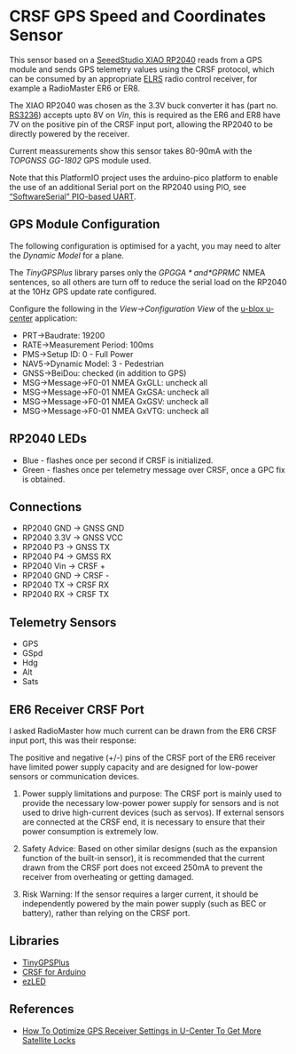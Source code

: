# CRSF GPS Speed and Coordinates Sensor

This sensor based on a [SeeedStudio XIAO RP2040](https://www.seeedstudio.com/XIAO-RP2040-v1-0-p-5026.html) reads from a GPS module and sends GPS telemetry values using the CRSF protocol, which can be consumed by an appropriate [ELRS](https://www.expresslrs.org/) radio control receiver, for example a RadioMaster ER6 or ER8.

The XIAO RP2040 was chosen as the 3.3V buck converter it has (part no. [RS3236](https://www.run-ic.com/upload/goods/20220914/202209140946476934.pdf)) accepts upto 8V on *Vin*, this is required as the ER6 and ER8 have 7V on the positive pin of the CRSF input port, allowing the RP2040 to be directly powered by the receiver.

Current meassurements show this sensor takes 80-90mA with the *TOPGNSS GG-1802* GPS module used.

Note that this PlatformIO project uses the arduino-pico platform to enable the use of an additional Serial port on the RP2040 using PIO, see [“SoftwareSerial” PIO-based UART](https://arduino-pico.readthedocs.io/en/latest/piouart.html#).

## GPS Module Configuration

The following configuration is optimised for a yacht, you may need to alter the  *Dynamic Model* for a plane. 

The *TinyGPSPlus* library parses only the *$GPGGA* and *$GPRMC* NMEA sentences, so all others are turn off to reduce the serial load on the RP2040 at the 10Hz GPS update rate configured.

Configure the following in the *View->Configuration View* of the [u-blox u-center](https://www.u-blox.com/en/product/u-center) application:
* PRT->Baudrate: 19200
* RATE->Measurement Period: 100ms
* PMS->Setup ID: 0 - Full Power
* NAV5->Dynamic Model: 3 - Pedestrian
* GNSS->BeiDou: checked (in addition to GPS)
* MSG->Message->F0-01 NMEA GxGLL: uncheck all
* MSG->Message->F0-01 NMEA GxGSA: uncheck all
* MSG->Message->F0-01 NMEA GxGSV: uncheck all
* MSG->Message->F0-01 NMEA GxVTG: uncheck all

## RP2040 LEDs

* Blue - flashes once per second if CRSF is initialized.
* Green - flashes once per telemetry message over CRSF, once a GPC fix is obtained.

## Connections

* RP2040 GND -> GNSS GND
* RP2040 3.3V -> GNSS VCC
* RP2040 P3 -> GNSS TX
* RP2040 P4 -> GMSS RX
* RP2040 Vin -> CRSF +
* RP2040 GND -> CRSF -
* RP2040 TX -> CRSF RX
* RP2040 RX -> CRSF TX

## Telemetry Sensors

* GPS
* GSpd
* Hdg
* Alt
* Sats

## ER6 Receiver CRSF Port

I asked RadioMaster how much current can be drawn from the ER6 CRSF input port, this was their response:

The positive and negative (+/-) pins of the CRSF port of the ER6 receiver have limited power supply capacity and are designed for low-power sensors or communication devices.

1. Power supply limitations and purpose: The CRSF port is mainly used to provide the necessary low-power power supply for sensors and is not used to drive high-current devices (such as servos). If external sensors are connected at the CRSF end, it is necessary to ensure that their power consumption is extremely low.

2. Safety Advice: Based on other similar designs (such as the expansion function of the built-in sensor), it is recommended that the current drawn from the CRSF port does not exceed 250mA to prevent the receiver from overheating or getting damaged.

3. Risk Warning: If the sensor requires a larger current, it should be independently powered by the main power supply (such as BEC or battery), rather than relying on the CRSF port.

## Libraries

* [TinyGPSPlus](https://github.com/mikalhart/TinyGPSPlus)
* [CRSF for Arduino](https://github.com/ZZ-Cat/CRSFforArduino)
* [ezLED](https://github.com/zetavg/arduino-ezLED)

## References

* [How To Optimize GPS Receiver Settings in U-Center To Get More Satellite Locks](https://oscarliang.com/gps-settings-u-center/)